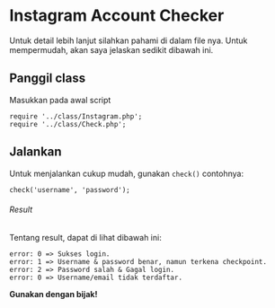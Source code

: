 # Instagram Account Checker
Untuk detail lebih lanjut silahkan pahami di dalam file nya. Untuk mempermudah, akan saya jelaskan sedikit dibawah ini.

## Panggil class
Masukkan pada awal script
```
require '../class/Instagram.php';
require '../class/Check.php';
```

## Jalankan
Untuk menjalankan cukup mudah, gunakan `check()` contohnya:
```
check('username', 'password');
```

###### Result
Tentang result, dapat di lihat dibawah ini:
```
error: 0 => Sukses login.
error: 1 => Username & password benar, namun terkena checkpoint.
error: 2 => Password salah & Gagal login.
error: 0 => Username/email tidak terdaftar.

```



**Gunakan dengan bijak!**
